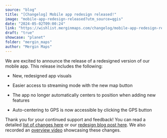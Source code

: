 ```yaml
---
source: "blog"
title: "[Changelog] Mobile app redesign released!"
image: "mobile-app-redesign-released?utm_source=qgis"
date: "2024-05-02T09:00:24"
link: "https://wishlist.merginmaps.com/changelog/mobile-app-redesign-released?utm_source=qgis"
draft: "true"
showcase: "planet"
folder: "mergin_maps"
author: "Mergin Maps"
---
```


<p>We are excited to announce the release of a redesigned version of our mobile app. This release includes the following:</p><ul>
<li><p>New, redesigned app visuals</p></li>
<li><p>Easier access to streaming mode with the new map button</p></li>
<li><p>The app no longer automatically centers to position when adding new features</p></li>
<li><p>Auto-centering to GPS is now accessible by clicking the GPS button</p></li>
</ul><p>Thank you for your continued support and feedback! You can read a detailed <a href="https://github.com/MerginMaps/mobile/releases/tag/2024.1.0" rel="noopener noreferrer nofollow" target="_blank">list of changes here</a> or our <a href="https://merginmaps.com/blog/mergin-maps-app-is-getting-a-fresh-new-look" rel="noopener noreferrer nofollow" target="_blank">redesign blog post here</a>. We also recorded an <a href="https://www.youtube.com/watch?v=ZLJFqohN1fo" rel="noopener noreferrer nofollow" target="_blank">overview video</a> showcasing these changes.</p><div class="aspect-video my-3"></div><p></p>
